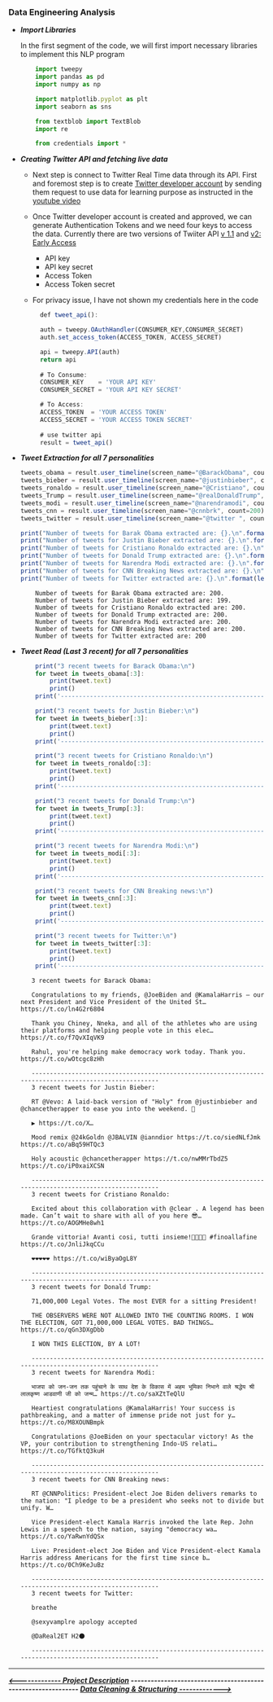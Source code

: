 ### Data Engineering Analysis

* ***Import Libraries***

  In the first segment of the code, we will first import necessary libraries to implement this NLP program
  ```javascript
      import tweepy
      import pandas as pd
      import numpy as np

      import matplotlib.pyplot as plt
      import seaborn as sns

      from textblob import TextBlob
      import re

      from credentials import *
  ```

* ***Creating Twitter API and fetching live data*** 

  * Next step is connect to Twitter Real Time data through its API. First and foremost step is to create [Twitter developer account](https://developer.twitter.com/apps) by sending them request to use data for learning purpose as instructed in the [youtube video](https://www.youtube.com/watch?v=vlvtqp44xoQ)
  * Once Twitter developer account is created and approved, we can generate Authentication Tokens and we need four keys to access the data. Currently there are two versions of Twiiter API [v 1.1](https://developer.twitter.com/en/docs/twitter-api/v1) and [v2: Early Access](https://developer.twitter.com/en/docs/twitter-api/early-access)
    * API key
    * API key secret
    * Access Token
    * Access Token secret
  * For privacy issue, I have not shown my credentials here in the code
  
    ```javascript
      def tweet_api():
    
      auth = tweepy.OAuthHandler(CONSUMER_KEY,CONSUMER_SECRET)
      auth.set_access_token(ACCESS_TOKEN, ACCESS_SECRET)
    
      api = tweepy.API(auth)
      return api
      
      # To Consume:
      CONSUMER_KEY    = 'YOUR API KEY'
      CONSUMER_SECRET = 'YOUR API KEY SECRET'

      # To Access:
      ACCESS_TOKEN  = 'YOUR ACCESS TOKEN'
      ACCESS_SECRET = 'YOUR ACCESS TOKEN SECRET'
      
      # use twitter api
      result = tweet_api()
    ```

* ***Tweet Extraction for all 7 personalities*** 

    ```javascript
    tweets_obama = result.user_timeline(screen_name="@BarackObama", count=200)
    tweets_bieber = result.user_timeline(screen_name="@justinbieber", count=200)
    tweets_ronaldo = result.user_timeline(screen_name="@Cristiano", count=200)
    tweets_Trump = result.user_timeline(screen_name="@realDonaldTrump", count=200)
    tweets_modi = result.user_timeline(screen_name="@narendramodi", count=200)
    tweets_cnn = result.user_timeline(screen_name="@cnnbrk", count=200)
    tweets_twitter = result.user_timeline(screen_name="@twitter ", count=200)
    
    print("Number of tweets for Barak Obama extracted are: {}.\n".format(len(tweets_obama)))
    print("Number of tweets for Justin Bieber extracted are: {}.\n".format(len(tweets_bieber)))
    print("Number of tweets for Cristiano Ronaldo extracted are: {}.\n".format(len(tweets_ronaldo)))
    print("Number of tweets for Donald Trump extracted are: {}.\n".format(len(tweets_Trump)))
    print("Number of tweets for Narendra Modi extracted are: {}.\n".format(len(tweets_modi)))
    print("Number of tweets for CNN Breaking News extracted are: {}.\n".format(len(tweets_cnn)))
    print("Number of tweets for Twitter extracted are: {}.\n".format(len(tweets_twitter)))
    ```
        
    ```
        Number of tweets for Barak Obama extracted are: 200.
        Number of tweets for Justin Bieber extracted are: 199.
        Number of tweets for Cristiano Ronaldo extracted are: 200.
        Number of tweets for Donald Trump extracted are: 200.
        Number of tweets for Narendra Modi extracted are: 200.
        Number of tweets for CNN Breaking News extracted are: 200.
        Number of tweets for Twitter extracted are: 200
    ```
    
* ***Tweet Read (Last 3 recent) for all 7 personalities*** 

    ```javascript
        print("3 recent tweets for Barack Obama:\n")
        for tweet in tweets_obama[:3]:
            print(tweet.text)
            print()
        print('------------------------------------------------------------------------------------------------------')

        print("3 recent tweets for Justin Bieber:\n")
        for tweet in tweets_bieber[:3]:
            print(tweet.text)
            print()
        print('------------------------------------------------------------------------------------------------------')

        print("3 recent tweets for Cristiano Ronaldo:\n")
        for tweet in tweets_ronaldo[:3]:
            print(tweet.text)
            print()
        print('------------------------------------------------------------------------------------------------------')

        print("3 recent tweets for Donald Trump:\n")
        for tweet in tweets_Trump[:3]:
            print(tweet.text)
            print()
        print('------------------------------------------------------------------------------------------------------')

        print("3 recent tweets for Narendra Modi:\n")
        for tweet in tweets_modi[:3]:
            print(tweet.text)
            print()
        print('------------------------------------------------------------------------------------------------------')

        print("3 recent tweets for CNN Breaking news:\n")
        for tweet in tweets_cnn[:3]:
            print(tweet.text)
            print()
        print('------------------------------------------------------------------------------------------------------')

        print("3 recent tweets for Twitter:\n")
        for tweet in tweets_twitter[:3]:
            print(tweet.text)
            print()
        print('------------------------------------------------------------------------------------------------------')
     ```
     
     ```
        3 recent tweets for Barack Obama:

        Congratulations to my friends, @JoeBiden and @KamalaHarris — our next President and Vice President of the United St… https://t.co/ln4G2r6804

        Thank you Chiney, Nneka, and all of the athletes who are using their platforms and helping people vote in this elec… https://t.co/f7QvXIqVK9

        Rahul, you're helping make democracy work today. Thank you. https://t.co/wOtcgc8zHh

        ------------------------------------------------------------------------------------------------------
        3 recent tweets for Justin Bieber:

        RT @Vevo: A laid-back version of "Holy" from @justinbieber and @chancetherapper to ease you into the weekend. 🙏
        ⠀⠀⠀⠀⠀⠀⠀⠀⠀
        ▶️ https://t.co/X…

        Mood remix @24kGoldn @JBALVIN @ianndior https://t.co/siedNLfJmk https://t.co/aBq59HTQc3

        Holy acoustic @chancetherapper https://t.co/nwMMrTbdZ5 https://t.co/iP0xaiXCSN

        ------------------------------------------------------------------------------------------------------
        3 recent tweets for Cristiano Ronaldo:

        Excited about this collaboration with @clear . A legend has been made. Can’t wait to share with all of you here 😎… https://t.co/AOGMHe8wh1

        Grande vittoria! Avanti cosi, tutti insieme!💪🏽👊🏽 #finoallafine https://t.co/JnliJkqCCu

        ❤️❤️❤️❤️❤️ https://t.co/wiByaOgL8Y

        ------------------------------------------------------------------------------------------------------
        3 recent tweets for Donald Trump:

        71,000,000 Legal Votes. The most EVER for a sitting President!

        THE OBSERVERS WERE NOT ALLOWED INTO THE COUNTING ROOMS. I WON THE ELECTION, GOT 71,000,000 LEGAL VOTES. BAD THINGS… https://t.co/qGn3DXgDbb

        I WON THIS ELECTION, BY A LOT!

        ------------------------------------------------------------------------------------------------------
        3 recent tweets for Narendra Modi:

        भाजपा को जन-जन तक पहुंचाने के साथ देश के विकास में अहम भूमिका निभाने वाले श्रद्धेय श्री लालकृष्ण आडवाणी जी को जन्म… https://t.co/saXZtTeQlU

        Heartiest congratulations @KamalaHarris! Your success is pathbreaking, and a matter of immense pride not just for y… https://t.co/M8XOUNBmpk

        Congratulations @JoeBiden on your spectacular victory! As the VP, your contribution to strengthening Indo-US relati… https://t.co/TGfktQ3kuH

        ------------------------------------------------------------------------------------------------------
        3 recent tweets for CNN Breaking news:

        RT @CNNPolitics: President-elect Joe Biden delivers remarks to the nation: "I pledge to be a president who seeks not to divide but unify. W…

        Vice President-elect Kamala Harris invoked the late Rep. John Lewis in a speech to the nation, saying "democracy wa… https://t.co/YaRwnYdQSx

        Live: President-elect Joe Biden and Vice President-elect Kamala Harris address Americans for the first time since b… https://t.co/0Ch9KeJuBz

        ------------------------------------------------------------------------------------------------------
        3 recent tweets for Twitter:

        breathe

        @sexyvamplre apology accepted

        @DaReal2ET H2🌑

        ------------------------------------------------------------------------------------------------------
     ```

------------------------------------------------------------------------------------------------------------------------------------------------------------------------------------------------------------------------------------------------------------------------------------------------------------------------------------------------------------------------------------------------------------------------------------------------------------------------------------------------------------------

***[<------------- Project Description](https://github.com/worklifesg/Natural-Language-Processing/blob/main/Projects/1.%20Sentiment%20Analysis%20using%20Real%20Time%20Twitter%20Data/Readme.md) ------------------------------------------------------------- [Data Cleaning & Structuring ------------->](https://github.com/worklifesg/Natural-Language-Processing/blob/main/Projects/1.%20Sentiment%20Analysis%20using%20Real%20Time%20Twitter%20Data/1_Data_Cleaning_Structuring.md)***
